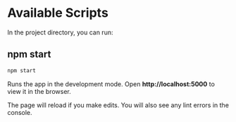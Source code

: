# Available Scripts

In the project directory, you can run:

## npm start

```javascript
npm start
```

Runs the app in the development mode. Open **http://localhost:5000** to view it in the browser.

The page will reload if you make edits. You will also see any lint errors in the console.

